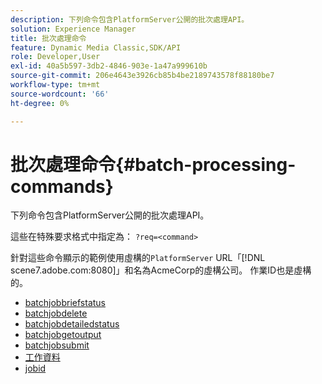 ```yaml
---
description: 下列命令包含PlatformServer公開的批次處理API。
solution: Experience Manager
title: 批次處理命令
feature: Dynamic Media Classic,SDK/API
role: Developer,User
exl-id: 40a5b597-3db2-4846-903e-1a47a999610b
source-git-commit: 206e4643e3926cb85b4be2189743578f88180be7
workflow-type: tm+mt
source-wordcount: '66'
ht-degree: 0%

---
```


# 批次處理命令{#batch-processing-commands}

下列命令包含PlatformServer公開的批次處理API。

這些在特殊要求格式中指定為： `?req=<command>`

針對這些命令顯示的範例使用虛構的`PlatformServer` URL「[!DNL scene7.adobe.com:8080]」和名為AcmeCorp的虛構公司。 作業ID也是虛構的。

* [batchjobbriefstatus](r-batchjobbriefstatus.md)
* [batchjobdelete](r-batchjobdelete.md)
* [batchjobdetailedstatus](r-batchjobdetailedstatus.md)
* [batchjobgetoutput](r-batchjobgetoutput.md)
* [batchjobsubmit](r-batchjobsubmit.md)
* [工作資料](r-jobdata.md)
* [jobid](r-jobid.md)
